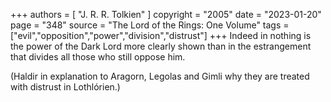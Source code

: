 +++
authors = [
  "J. R. R. Tolkien"
]
copyright = "2005"
date = "2023-01-20"
page = "348"
source = "The Lord of the Rings: One Volume"
tags = ["evil","opposition","power","division","distrust"]
+++
Indeed in nothing is the power of the Dark Lord more clearly shown than in the estrangement that divides all those who still oppose him.

(Haldir in explanation to Aragorn, Legolas and Gimli why they are treated with distrust in Lothlórien.)
